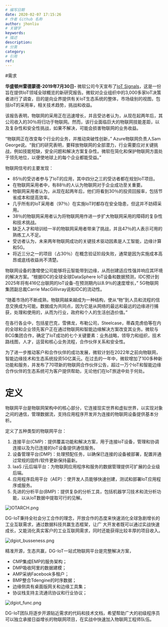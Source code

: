 ```yaml
---
# 编写日期
date: 2020-02-07 17:15:26
# 作者 Github 名称
author: jhonliu
# 关键字
keywords:
# 描述
description:
# 分类
category: 
# 引用
ref:
---
```


#需求

**华盛顿州雷德蒙德-2019年7月30日-** 微软公司今天宣布了[IoT Signals](http://dgiot-1253666439.cos.ap-shanghai-fsi.myqcloud.com/dgiot/IoT-Signals-Microsoft-072019.pdf)，这是一份旨在提供IoT领域全球概览的新研究报告。微软对企业组织中的3,000多家IoT决策者进行了调查，目的是向业界提供有关IoT生态系统的整体，市场级别的视图，包括IoT的采用率，相关技术趋势，挑战和收益。

该报告表明，物联网的采用正在迅速增长，并且受访者认为，从现在起两年后，其公司收入的30％将归功于物联网。然而，该行业面临巨大的物联网技能差距，以及复杂性和安全性挑战，如果不解决，可能会损害物联网的业务收益。

“物联网正在改变每个行业的业务，并推动突破性创新，” Azure物联网负责人Sam George说。“我们的研究表明，要释放物联网的全部潜力，行业需要应对关键挑战，例如技能短缺，安全问题和解决方案复杂性。微软在简化和保护物联网方面处于领先地位，以便使地球上的每个企业都能受益。”

物联网信号的主要发现：

- 85％的受访者参与了IoT的应用，其中四分之三的受访者都在规划IoT项目。
- 在物联网采用者中，有88％的人认为物联网对于企业成功至关重要。
- 物联网采用者认为，从现在起两年后，他们将看到30％的投资回报率，包括节省成本和提高效率。
- 几乎所有的IoT采用者（97％）在实施IoT时都存在安全隐患，但这并不妨碍采用。
- 38％的物联网采用者认为将物联网用作进一步扩大物联网采用的障碍的复杂性和技术挑战。
- 缺乏人才和培训给一半的物联网采用者带来了挑战，并且47％的人表示可用的熟练工人不足。
- 受访者认为，未来两年物联网成功的关键技术驱动因素是人工智能，边缘计算和5G。
- 将近三分之一的项目（占30％）在概念验证阶段失败，通常是因为实施成本高昂或底线收益尚不清楚。

物联网设备的激增使公司能够将云智能带到边缘，从而创建适应性强并响应其环境的解决方案。“根据IDC的全球全球DataSphere IoT设备和数据预测，IDC预计到2025年将有416亿台联网的IoT设备-在预测期内以8.9％的速度增长，” 5G物联网集团副总裁Carrie MacGillivray说和IDC的流动性。

“随着市场的不断成熟，物联网越来越成为一种结构，使从“物”到人员和流程的信息交换成为可能。数据成为共同点，因为它是从网络的最远和最远的边缘进行捕获，处理和使用的，从而为行业，政府和个人的生活创造价值。”

在各行各业中，包括星巴克，雪佛龙，布勒公司，Steelcase，蒂森克虏伯等在内的全球和企业领先客户正在通过物联网和智能边缘解决方案改变其业务。微软与BCG集团合作，确定了IoT成功的七个关键要素：业务战略，领导力和组织，技术路线图，人才，运营和核心业务流程，合作伙伴关系和安全性。

为了进一步推动客户和合作伙伴的成功发展，微软计划在2022年之前向物联网，智能边缘技术和生态系统投资50亿美元。在过去的一年中，微软增加了100多种新功能和服务，并发布了70项新的物联网合作伙伴公告，超过一万个IoT和智能边缘合作伙伴的生态系统可为客户提供帮助，无论他们在IoT旅途中处于何处。

# 定义

   物联网平台是物联网架构中的核心部分，它连接现实世界和虚拟世界，以实现对象之间的通信，管理数据流，支持应用程序开发并为连接的物联网设备提供基本分析。
   
   定义了五种类型的物联网平台：
   
   1. 连接平台(CMP)：提供覆盖功能和解决方案，用于连接IoT设备，管理和协调连接以及为已连接的IoT设备提供通信服务。
   2. 设备管理平台(DMP)：处理预配任务，以确保已连接的设备被部署，配置并通过常规的固件/软件更新保持最新。
   3. IaaS /云后端平台：为物联网应用程序和服务的数据管理提供可扩展的企业级后端。
   4. 应用程序启用平台（AEP）：使开发人员能够快速创建，测试和部署IoT应用程序或服务。
   5. 先进的分析平台(BMP)：提供复杂的分析工具，包括机器学习技术和流分析功能，以从IoT数据中提取可行的见解。
  

  ![IOTARCH.png](http://dgiot-1253666439.cos.ap-shanghai-fsi.myqcloud.com/shuwa_tech/zh/backend/dgiot/IOTARCH.png)
  
   DG-IoT秉持全社会分工合作的理念，开放合作的态度来快速消化全球急剧增长的工业互联需求，通过数据科技共赢生态框架，让广
   大开发者既可以通过实战快速成长，又能消化真实客户的工业互联网需求，同时还能获得比较丰厚的项目收入。
  
  ![dgiot_busseness.png](http://dgiot-1253666439.cos.ap-shanghai-fsi.myqcloud.com/shuwa_tech/zh/backend/dgiot/dgiot_busseness.png)
   
 精准开源，生态共赢，DG-IoT一站式物联网平台是完整解决方案，
   - CMP集成EMP的服务架构；
   - DMP吸收阿里的数据建模；
   - AMP采纳Facebook多租户；
   - BMP整合Tdengine的时序数据；
   - 边缘侧具有桌面版网关和边缘工具集；
   - 协议栈支持主流通讯协议和行业协议；
   
   
   ![dgiot_func.png](http://dgiot-1253666439.cos.ap-shanghai-fsi.myqcloud.com/shuwa_tech/zh/backend/dgiot/dgiot_func.png)


   DG-IoT团队将逐步开源贴近需求的代码和技术文档，希望帮助广大的初级程序员可以独立承接日益增长的物联网项目，在实战中快速加入物联网工程师队伍。

  

